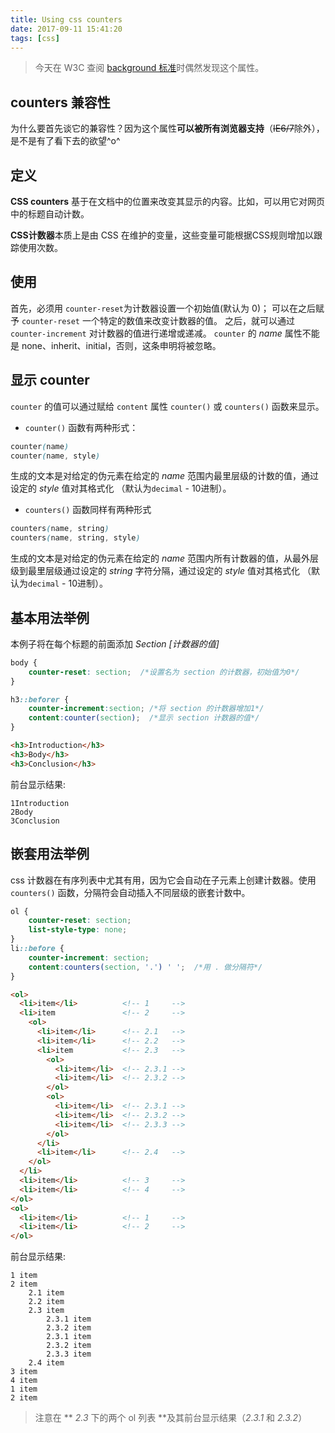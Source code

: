 ```yaml
---
title: Using css counters
date: 2017-09-11 15:41:20
tags: [css]
---
```


> 今天在 W3C 查阅 [background 标准](https://www.w3.org/TR/css3-background/#the-background)时偶然发现这个属性。

## counters 兼容性

为什么要首先谈它的兼容性？因为这个属性**可以被所有浏览器支持**（<del>IE6/7</del>除外），是不是有了看下去的欲望^o^

## 定义

**CSS counters** 基于在文档中的位置来改变其显示的内容。比如，可以用它对网页中的标题自动计数。

**CSS计数器**本质上是由 CSS 在维护的变量，这些变量可能根据CSS规则增加以跟踪使用次数。

## 使用

首先，必须用 `counter-reset`为计数器设置一个初始值(默认为 0)；
可以在之后赋予 `counter-reset` 一个特定的数值来改变计数器的值。
之后，就可以通过 `counter-increment` 对计数器的值进行递增或递减。
`counter` 的 *name* 属性不能是 none、inherit、initial，否则，这条申明将被忽略。

## 显示 counter

`counter` 的值可以通过赋给 `content` 属性 `counter()` 或 `counters()` 函数来显示。

- `counter()` 函数有两种形式：

``` css
counter(name)
counter(name, style)
```

生成的文本是对给定的伪元素在给定的 *name* 范围内最里层级的计数的值，通过设定的 *style* 值对其格式化 （默认为`decimal` - 10进制）。

- `counters()` 函数同样有两种形式

``` css
counters(name, string)
counters(name, string, style)
```

生成的文本是对给定的伪元素在给定的 *name* 范围内所有计数器的值，从最外层级到最里层级通过设定的 *string* 字符分隔，通过设定的 *style* 值对其格式化 （默认为`decimal` - 10进制）。

## 基本用法举例

本例子将在每个标题的前面添加 *Section [计数器的值]*

``` css
body {
    counter-reset: section;  /*设置名为 section 的计数器，初始值为0*/
}

h3::beforer {
    counter-increment:section; /*将 section 的计数器增加1*/
    content:counter(section);  /*显示 section 计数器的值*/
}
```

``` html
<h3>Introduction</h3>
<h3>Body</h3>
<h3>Conclusion</h3>
```

前台显示结果:

```
1Introduction
2Body
3Conclusion
```

## 嵌套用法举例

css 计数器在有序列表中尤其有用，因为它会自动在子元素上创建计数器。使用 `counters()` 函数，分隔符会自动插入不同层级的嵌套计数中。

``` css
ol {
    counter-reset: section;
    list-style-type: none;
}
li::before {
    counter-increment: section;
    content:counters(section, '.') ' ';  /*用 . 做分隔符*/
}
```

``` html
<ol>
  <li>item</li>          <!-- 1     -->
  <li>item               <!-- 2     -->
    <ol>
      <li>item</li>      <!-- 2.1   -->
      <li>item</li>      <!-- 2.2   -->
      <li>item           <!-- 2.3   -->
        <ol>
          <li>item</li>  <!-- 2.3.1 -->
          <li>item</li>  <!-- 2.3.2 -->
        </ol>
        <ol>
          <li>item</li>  <!-- 2.3.1 -->
          <li>item</li>  <!-- 2.3.2 -->
          <li>item</li>  <!-- 2.3.3 -->
        </ol>
      </li>
      <li>item</li>      <!-- 2.4   -->
    </ol>
  </li>
  <li>item</li>          <!-- 3     -->
  <li>item</li>          <!-- 4     -->
</ol>
<ol>
  <li>item</li>          <!-- 1     -->
  <li>item</li>          <!-- 2     -->
</ol>
```

前台显示结果:

```
1 item
2 item
    2.1 item
    2.2 item
    2.3 item
        2.3.1 item
        2.3.2 item
        2.3.1 item
        2.3.2 item
        2.3.3 item
    2.4 item
3 item
4 item
1 item
2 item
```

> 注意在 ** *2.3* 下的两个 ol 列表 **及其前台显示结果（*2.3.1* 和 *2.3.2*）
